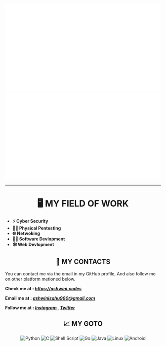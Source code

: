 
![Header image](https://raw.githubusercontent.com/ASHWIN990/ASHWIN990/master/Image/Banner-Dark-Transparent.gif#gh-dark-mode-only)
![Header image](https://raw.githubusercontent.com/ASHWIN990/ASHWIN990/master/Image/Banner-Light-Transparent.gif#gh-light-mode-only)

<hr>

<h1 align="center">🖥️ MY FIELD OF WORK</h1>

* **⚡ Cyber Security**
* **👨‍🔬 Physical Pentesting**
* **🌐 Netwoking**
* **👨‍💻 Software Devlopment**
* **🕸️ Web Devlopment**


<!-- <h2 align="center">📜 SOME GITHUB STATS </h1> -->

<!-- <p align = "center">
  <meta http-equiv="Pragma" content="no-cache">
  <img src = "https://github-readme-stats.vercel.app/api?username=ASHWIN990&show_icons=true&theme=dark&hide_border=true&include_all_commits=true" width = 400>
  <img src = "https://github-readme-streak-stats.herokuapp.com?user=ASHWIN990&theme=dark&hide_border=true" width = 400>
</p> -->


<h2 align="center">🤙 MY CONTACTS </h1>

You can contact me via the email in my GitHub profile, And also follow me on other platform metioned below.

**Check me at : *https://ashwini.codes***

**Email me at : *ashwinisahu990@gmail.com***

**Follow me at : *[Instagram](https://instagram.com/kumar_ashwin_sahu) , [Twitter](https://twitter.com/ashwinisahu990)***


<h2 align="center">📈 MY GOTO </h1>

<p align = "center">
  <img alt="Python" src="https://img.shields.io/badge/python-%2314354C.svg?style=for-the-badge&logo=python&logoColor=white"/>
  <img alt="C" src="https://img.shields.io/badge/c-%2300599C.svg?style=for-the-badge&logo=c&logoColor=white"/>
  <img alt="Shell Script" src="https://img.shields.io/badge/shell_script-%23121011.svg?style=for-the-badge&logo=gnu-bash&logoColor=white"/>
  <img alt="Go" src="https://img.shields.io/badge/go-%2300ADD8.svg?style=for-the-badge&logo=go&logoColor=white"/>
  <img alt="Java" src="https://img.shields.io/badge/java-%23ED8B00.svg?style=for-the-badge&logo=java&logoColor=white"/>
  <img alt="Linux" src="https://img.shields.io/badge/Linux-FCC624?style=for-the-badge&logo=linux&logoColor=black">
  <img alt="Android" src="https://img.shields.io/badge/Android-3DDC84?style=for-the-badge&logo=android&logoColor=white" />
</p>

<!--
<h2 align="center">😜 SOME DEV JOKE </h1>

<p align = "center">
  <img src="https://readme-jokes.vercel.app/api" alt="Jokes Card" />
</p>

<p align = "right">
  <img src="https://komarev.com/ghpvc/?username=ASHWIN990&style=flat-square" alt="Profile Views" />
</p>
-->
